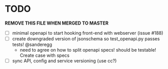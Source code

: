 # TODO

**REMOVE THIS FILE WHEN MERGED TO MASTER**


- [ ] minimal openapi to start hooking front-end with webserver (issue #188)
- [ ] create downgraded version of jsonschema so test_openapi.py passes tests! @sanderegg
  - need to agree on how to split openapi specs! should be testable! Create case with specs
- [ ] sync API, config and service versioning (use cc?)

